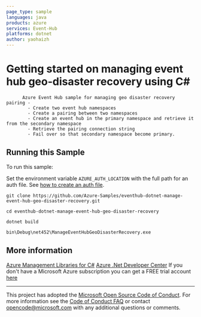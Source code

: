 ```yaml
---
page_type: sample
languages: java
products: azure
services: Event-Hub
platforms: dotnet
author: yaohaizh
---
```


# Getting started on managing event hub geo-disaster recovery using C# #

          Azure Event Hub sample for managing geo disaster recovery pairing -
            - Create two event hub namespaces
            - Create a pairing between two namespaces
            - Create an event hub in the primary namespace and retrieve it from the secondary namespace
            - Retrieve the pairing connection string
            - Fail over so that secondary namespace become primary.


## Running this Sample ##

To run this sample:

Set the environment variable `AZURE_AUTH_LOCATION` with the full path for an auth file. See [how to create an auth file](https://github.com/Azure/azure-libraries-for-net/blob/master/AUTH.md).

    git clone https://github.com/Azure-Samples/eventhub-dotnet-manage-event-hub-geo-disaster-recovery.git

    cd eventhub-dotnet-manage-event-hub-geo-disaster-recovery
  
    dotnet build
    
    bin\Debug\net452\ManageEventHubGeoDisasterRecovery.exe

## More information ##

[Azure Management Libraries for C#](https://github.com/Azure/azure-sdk-for-net/tree/Fluent)
[Azure .Net Developer Center](https://azure.microsoft.com/en-us/develop/net/)
If you don't have a Microsoft Azure subscription you can get a FREE trial account [here](http://go.microsoft.com/fwlink/?LinkId=330212)

---

This project has adopted the [Microsoft Open Source Code of Conduct](https://opensource.microsoft.com/codeofconduct/). For more information see the [Code of Conduct FAQ](https://opensource.microsoft.com/codeofconduct/faq/) or contact [opencode@microsoft.com](mailto:opencode@microsoft.com) with any additional questions or comments.